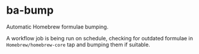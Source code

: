 # ba-bump

Automatic Homebrew formulae bumping.

A workflow job is being run on schedule, checking for outdated formulae in `Homebrew/homebrew-core` tap and bumping them if suitable.
